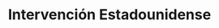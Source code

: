 ﻿---
title: "Intervención Estadounidense"
permalink: periodes_403.html
layout: periode
dataInici: 1964-08-02
dataFi: 1973-03-29
sidebar: periodes
pares:
  - 402:
    title: "Guerra de Vietnam"
    dataInici: "(1955-11-01)"
    dataFi: "(1975-04-30)"

fills:
  - 404:
    title: "Operación Rolling Thunder"
    dataInici: "(1965-03-02)"
    dataFi: "(1968-11-02)"

  - 804:
    title: "Batalla del valle de Ia Drang"
    dataInici: "(1965-11-14)"
    dataFi: "(1965-11-18)"

  - 802:
    title: "Batalla de Đắk Tô"
    dataInici: "(1967-11-03)"
    dataFi: "(1967-11-23)"

  - 1063:
    title: "Ofensiva del Tet"
    dataInici: "(1968-01-30)"
    dataFi: "(1968-09-23)"

  - 941:
    title: "Ofensiva de Pascua"
    dataInici: "(1972-03-30)"
    dataFi: "(1972-10-22)"

  - 998:
    title: "Batalla de An Lộc"
    dataInici: "(1972-04-13)"
    dataFi: "(1972-07-20)"

  - 405:
    title: "Operación Linebacker"
    dataInici: "(1972-05-09)"
    dataFi: "(1972-10-23)"

  - 406:
    title: "Operación Linebacker II"
    dataInici: "(1972-12-18)"
    dataFi: "(1972-12-29)"

jocsPrincipals:
  - title: "Fire in the Lake"
    bggId: 144189
    dataInici: 
    dataFi: 

  - title: "Vietnam 1965-1975"
    bggId: 5620
    dataInici: 
    dataFi: 

  - title: "Hearts and Minds: Vietnam 1965-1975"
    bggId: 27739
    dataInici: 
    dataFi: 

jocsEscenaris:
  - title: "Tet '68"
    bggId: 6036
    dataInici: 1968
    dataFi: 

  - title: "Green Berets: Vietnam"
    bggId: 165946
    dataInici: 
    dataFi: 

jocsEpoca:
jocsEpocaEscenaris:
  - title: "Fields of Fire"
    bggId: 22877
    escenari: "Vietnam Campaign"

---
